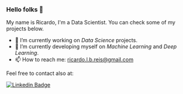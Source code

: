 ### Hello folks 👋

My name is Ricardo, I'm a Data Scientist. You can check some of my projects below.

<!--
**ricardobreis/ricardobreis** is a ✨ _special_ ✨ repository because its `README.md` (this file) appears on your GitHub profile.
[![Linkedin](https://i.stack.imgur.com/gVE0j.png) LinkedIn](https://www.linkedin.com/in/ricardobreis/)
Here are some ideas to get you started:

- 🔭 I’m currently working on ...
- 🌱 I’m currently learning ...
- 👯 I’m looking to collaborate on ...
- 🤔 I’m looking for help with ...
- 💬 Ask me about ...
- 📫 How to reach me: ...
- 😄 Pronouns: ...
- ⚡ Fun fact: ...
-->

- 🔭 I’m currently working on *Data Science* projects.
- 🌱 I’m currently developing myself on *Machine Learning* and *Deep Learning*.
- 📫 How to reach me: ricardo.l.b.reis@gmail.com

Feel free to contact also at:

[![Linkedin Badge](https://img.shields.io/badge/-LinkedIn-blue?logo=Linkedin&logoColor=white&link=https://www.linkedin.com/in/ricardobreis/)](https://www.linkedin.com/in/ricardobreis/)
